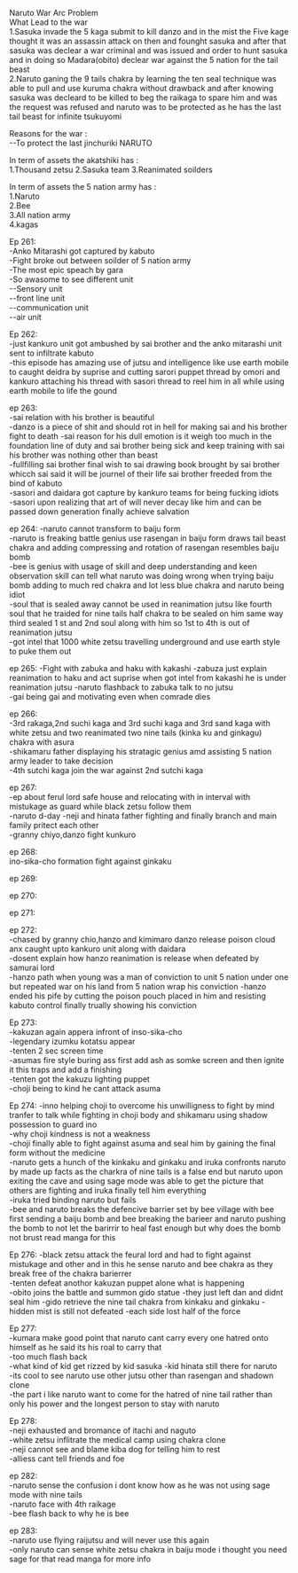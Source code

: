 Naruto War Arc Problem <br/>
                        What Lead to the war<br/> 
1.Sasuka invade the 5 kaga submit to kill danzo and in the mist the Five kage thought it was an assassin attack on then and founght sasuka and after that sasuka was declear a war criminal and was issued and order to hunt sasuka and in doing so Madara(obito) declear war against the 5 nation for the tail beast <br/>
2.Naruto ganing the 9 tails chakra by learning the ten seal technique was able to pull and use kuruma chakra without drawback and after knowing sasuka was decleard to be killed to beg the raikaga to spare him and was the request was refused and naruto was to be protected as he has the last tail beast for infinite tsukuyomi <br/>

Reasons for the war :  
--To protect the last jinchuriki NARUTO 

In term of assets the akatshiki has : <br/>
1.Thousand zetsu 
2.Sasuka team
3.Reanimated soilders 

In term of assets the 5 nation army has :  
1.Naruto  
2.Bee  
3.All nation army  
4.kagas  

Ep 261:  
-Anko Mitarashi got captured by kabuto  
-Fight broke out between soilder of 5 nation army  
-The most epic speach by gara    
-So awasome to see different unit  
--Sensory unit  
--front line unit  
--communication unit  
--air unit  
 
Ep 262:  
-just kankuro unit got ambushed by sai brother and the anko mitarashi unit sent to infiltrate kabuto  
-this episode has amazing use of jutsu and intelligence like use earth mobile to caught deidra by suprise and cutting sarori puppet thread by omori and kankuro attaching his thread with sasori thread to reel him in all while using earth mobile to life the gound 


ep 263:  
-sai relation with his brother is beautiful  
-danzo is a piece of shit and should rot in hell for making sai and his brother fight to death 
-sai reason for his dull emotion is it weigh too much in the foundation line of duty and sai brother being sick and keep training with sai his brother was nothing other than beast  
-fullfilling sai brother final wish to sai drawing book brought by sai brother whicch sai said it will be journel of their life sai brother freeded from the bind of kabuto  
-sasori and daidara got capture by kankuro teams for being fucking idiots  
-sasori upon realizing that art of will never decay like him and can be passed down generation finally achieve salvation

ep 264:
-naruto cannot transform to baiju form   
-naruto is freaking battle genius use rasengan in baiju form draws tail beast chakra and adding compressing and rotation of rasengan resembles baiju bomb  
-bee is genius with usage of skill and deep understanding and keen observation skill can tell what naruto was doing wrong when trying baiju bomb adding to much red chakra and lot less blue chakra and naruto being idiot  
-soul that is sealed away cannot be used in reanimation jutsu like fourth soul that he traided for nine tails half chakra to be sealed on him same way third sealed 1 st and 2nd soul along with him so 1st to 4th is out of reanimation jutsu  
-got intel that 1000 white zetsu travelling underground and use earth style to puke them out  

ep 265:
-Fight with zabuka and haku with kakashi
-zabuza just explain reanimation to haku and act suprise when got intel from kakashi he is under reanimation jutsu 
-naruto flashback to zabuka talk to no jutsu  
-gai being gai and motivating even when comrade dies  

 ep 266:  
-3rd rakaga,2nd suchi kaga and 3rd suchi kaga and 3rd sand kaga with white zetsu and two reanimated two nine tails (kinka ku and ginkagu) chakra with asura   
-shikamaru father displaying his stratagic genius amd assisting 5 nation army leader to take decision   
-4th sutchi kaga join the war against 2nd sutchi kaga  

ep 267:  
-ep about ferul lord safe house and relocating with in interval with mistukage as guard while black zetsu follow them   
-naruto d-day
-neji and hinata father fighting and finally branch and main family pritect each other   
-granny chiyo,danzo fight kunkuro

ep 268:    
  ino-sika-cho formation fight against ginkaku 

ep 269:    

ep 270:    

ep 271:    

ep 272:   
-chased by granny chio,hanzo and kimimaro danzo release poison cloud anx caught upto kankuro unit along with daidara   
-dosent explain how hanzo reanimation is release when defeated by samurai lord   
-hanzo path when young was a man of conviction to unit 5 nation under one but repeated war on his land from 5 nation wrap his conviction 
-hanzo ended his pife by cutting the poison pouch placed in him and resisting kabuto control finally trually showing his conviction   

Ep 273:  
-kakuzan again appera infront of inso-sika-cho   
-legendary izumku kotatsu appear  
-tenten 2 sec screen time  
-asumas fire style buring ass first add ash as somke screen and then ignite it this traps and add a finishing  
-tenten got the kakuzu lighting puppet  
-choji being to kind he cant attack asuma   

Ep 274:
-inno helping choji to overcome his unwilligness to fight by mind tranfer to talk while fighting in choji body and shikamaru using shadow possession to guard ino  
-why choji kindness is not a weakness  
-choji finally able to fight against asuma and seal him by gaining the final form without the medicine    
-naruto gets a hunch of the kinkaku and ginkaku and iruka confronts naruto by made up facts as the charkra of nine tails is a false end but naruto upon exiting the cave and using sage mode was able to get the picture that others are fighting and iruka finally tell him everything  
-iruka tried binding naruto but fails  
-bee and naruto breaks the defencive barrier set by bee village with bee first sending a baiju bomb and bee breaking the barieer and naruto pushing the bomb to not let the barirrir to heal fast enough but why does the bomb not brust read manga for this   


Ep 276:
-black zetsu attack the feural lord and had to fight against mistukage and other and in this he sense naruto and bee chakra as they break free of the chakra barierrer  
-tenten defeat anothor kakuzan puppet alone what is happening  
-obito joins the battle and summon gido statue
-they just left dan and didnt seal him 
-gido retrieve the nine tail chakra from kinkaku and ginkaku
-hidden mist is still not defeated 
-each side lost half of the force 

Ep 277:  
-kumara make good point that naruto cant carry every one hatred onto himself as he said its his roal to carry that  
-too much flash back  
-what kind of kid get rizzed by kid sasuka 
-kid hinata still there for naruto  
-its cool to see naruto use other jutsu other than rasengan and shadown clone  
-the part i like naruto want to come for the hatred of nine tail rather than only his power and the longest person to stay with naruto  

Ep 278:  
-neji exhausted and bromance of itachi and naguto  
-white zetsu inflitrate the medical camp using chakra clone  
-neji cannot see and blame kiba dog for telling him to rest  
-alliess cant tell friends and foe  


ep 282:  
-naruto sense the confusion i dont know how as he was not using sage mode with nine tails  
-naruto face with 4th raikage  
-bee flash back to why he is bee  

ep 283:  
-naruto use flying raijutsu and will never use this again  
-only naruto can sense white zetsu chakra in baiju mode i thought you need sage for that read manga for more info  





 
